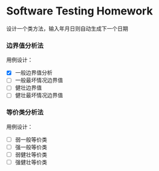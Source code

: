 # Software Testing Homework

设计一个类方法，输入年月日则自动生成下一个日期

### 边界值分析法

用例设计：

- [x] 一般边界值分析
- [ ] 一般最坏情况边界值
- [ ] 健壮边界值
- [ ] 健壮最坏情况边界值

### 等价类分析法

用例设计：

- [ ] 弱一般等价类
- [ ] 强一般等价类
- [ ] 弱健壮等价类
- [ ] 强健壮等价类